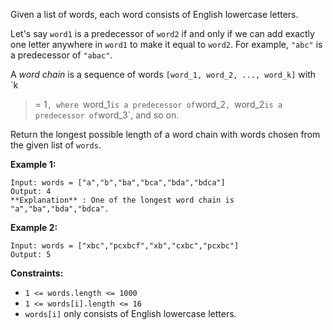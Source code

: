 Given a list of words, each word consists of English lowercase letters.

Let's say `word1` is a predecessor of `word2` if and only if we can add
exactly one letter anywhere in `word1` to make it equal to `word2`. For
example, `"abc"` is a predecessor of `"abac"`.

A _word chain_ is a sequence of words `[word_1, word_2, ..., word_k]` with `k
>= 1`, where `word_1` is a predecessor of `word_2`, `word_2` is a predecessor
of `word_3`, and so on.

Return the longest possible length of a word chain with words chosen from the
given list of `words`.



**Example 1:**

    
    
    Input: words = ["a","b","ba","bca","bda","bdca"]
    Output: 4
    **Explanation** : One of the longest word chain is "a","ba","bda","bdca".
    

**Example 2:**

    
    
    Input: words = ["xbc","pcxbcf","xb","cxbc","pcxbc"]
    Output: 5
    



**Constraints:**

  * `1 <= words.length <= 1000`
  * `1 <= words[i].length <= 16`
  * `words[i]` only consists of English lowercase letters.


